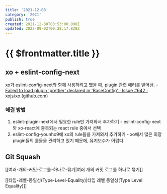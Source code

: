```yaml
---
title: '2021-12-08'
category: '2021'
publish: true
created: 2021-12-30T03:53:00.000Z
updated: 2022-09-02T00:28:17.828Z
---
```


# {{ $frontmatter.title }}

## xo + eslint-config-next

xo가 eslint-config-next와 함께 사용하려고 했을 때, plugin 관련 에러를 뱉어냄. - [Failed to load plugin 'prettier' declared in 'BaseConfig' · Issue #642 · xojs/xo (github.com)](https://github.com/xojs/xo/issues/642)

### 해결 방법

1. eslint-plugin-next에서 필요한 rule만 가져와서 추가하기 - eslint-config-next와 xo-react에 중복되는 react rule 중에서 선택
2. eslint-config-younho9에 xo의 rule들을 가져와서 추가하기 - xo에서 많은 외장 plugin들의 룰들을 관리하고 있기 때문에, 유지보수가 어렵다.

## Git Squash

[[여러-개의-커밋-로그를-하나로-묶기|여러 개의 커밋 로그를 하나로 묶기]]

[[타입-레벨-동일성(Type-Level-Equality)|타입 레벨 동일성(Type Level Equality)]]
